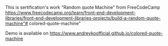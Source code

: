 This is sertification's work "Random quote Machine" from FreeCodeCamp
https://www.freecodecamp.org/learn/front-end-development-libraries/front-end-development-libraries-projects/build-a-random-quote-machine"# colored-quote-machine" 

Demo is available on https://www.andreykoofficial.github.io/colored-quote-machine